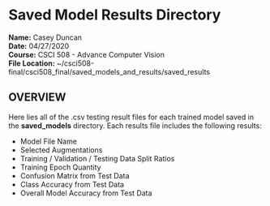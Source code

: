 <h1>Saved Model Results Directory</h1>

**Name:** Casey Duncan <br />
**Date:** 04/27/2020 <br />
**Course:** CSCI 508 - Advance Computer Vision <br />
**File Location:** ~/csci508-final/csci508_final/saved_models_and_results/saved_results

<h2>OVERVIEW</h2>

Here lies all of the .csv testing result files for each trained model saved in the **saved_models** directory. Each results file includes the following results:

- Model File Name
- Selected Augmentations
- Training / Validation / Testing Data Split Ratios
- Training Epoch Quantity
- Confusion Matrix from Test Data
- Class Accuracy from Test Data
- Overall Model Accuracy from Test Data
